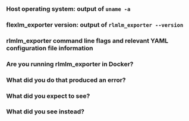 <!--
	For bug reports, please fill out the below fields and provide as much detail
	as possible about your issue.  For feature requests, you may omit the
	following template.
-->
### Host operating system: output of `uname -a`

### flexlm_exporter version: output of `rlmlm_exporter --version`
<!-- If building from source, run `make` first. -->

### rlmlm_exporter command line flags and relevant YAML configuration file information
<!-- Please list all of the command line flags -->

### Are you running rlmlm_exporter in Docker?

### What did you do that produced an error?

### What did you expect to see?

### What did you see instead?
